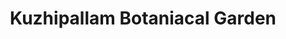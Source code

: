 ---
title: "Kuzhipallam Botaniacal Garden"
url: /trivandrum/kuzhipallam-botaniacal-garden/
shop: garden centre
---